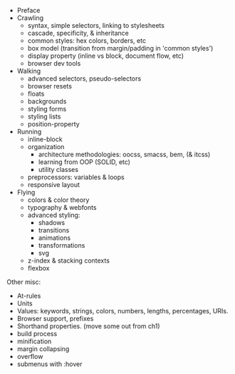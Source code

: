 * Preface
* Crawling
  * syntax, simple selectors, linking to stylesheets
  * cascade, specificity, & inheritance
  * common styles: hex colors, borders, etc
  * box model (transition from margin/padding in 'common styles')
  * display property (inline vs block, document flow, etc)
  * browser dev tools
* Walking
  * advanced selectors, pseudo-selectors
  * browser resets
  * floats
  * backgrounds
  * styling forms
  * styling lists
  * position-property
* Running
  * inline-block
  * organization
    * architecture methodologies: oocss, smacss, bem, (& itcss)
    * learning from OOP (SOLID, etc)
    * utility classes
  * preprocessors: variables & loops
  * responsive layout
* Flying
  * colors & color theory
  * typography & webfonts
  * advanced styling:
    * shadows
    * transitions
    * animations
    * transformations
    * svg
  * z-index & stacking contexts
  * flexbox

Other misc:

* At-rules
* Units
* Values: keywords, strings, colors, numbers, lengths, percentages, URIs.
* Browser support, prefixes
* Shorthand properties. (move some out from ch1)
* build process
* minification
* margin collapsing
* overflow
* submenus with :hover
